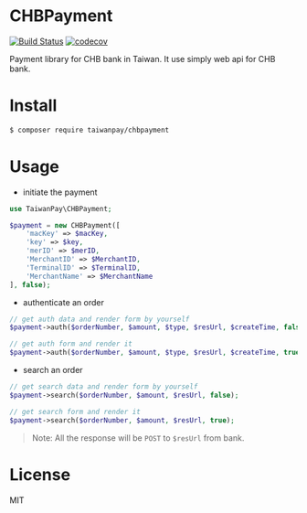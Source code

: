 # CHBPayment
[![Build Status](https://travis-ci.org/TaiwanPay/CHBPayment.svg?branch=master)](https://travis-ci.org/TaiwanPay/CHBPayment)
[![codecov](https://codecov.io/gh/TaiwanPay/CHBPayment/branch/master/graph/badge.svg)](https://codecov.io/gh/TaiwanPay/CHBPayment)

Payment library for CHB bank in Taiwan. It use simply web api for CHB bank.

# Install
```BASH
$ composer require taiwanpay/chbpayment
```

# Usage
* initiate the payment
```PHP
use TaiwanPay\CHBPayment;

$payment = new CHBPayment([
    'macKey' => $macKey,
    'key' => $key,
    'merID' => $merID,
    'MerchantID' => $MerchantID,
    'TerminalID' => $TerminalID,
    'MerchantName' => $MerchantName
], false);
```

* authenticate an order
```PHP
// get auth data and render form by yourself
$payment->auth($orderNumber, $amount, $type, $resUrl, $createTime, false);

// get auth form and render it
$payment->auth($orderNumber, $amount, $type, $resUrl, $createTime, true);
```

* search an order
```PHP
// get search data and render form by yourself
$payment->search($orderNumber, $amount, $resUrl, false);

// get search form and render it
$payment->search($orderNumber, $amount, $resUrl, true);
```

> Note: All the response will be `POST` to `$resUrl` from bank.

# License
MIT
